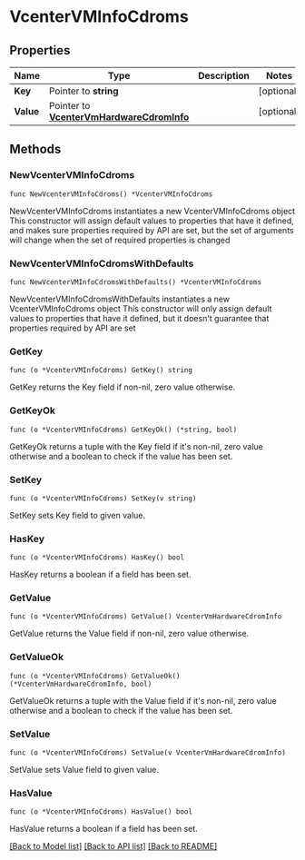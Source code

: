 # VcenterVMInfoCdroms

## Properties

Name | Type | Description | Notes
------------ | ------------- | ------------- | -------------
**Key** | Pointer to **string** |  | [optional] 
**Value** | Pointer to [**VcenterVmHardwareCdromInfo**](VcenterVmHardwareCdromInfo.md) |  | [optional] 

## Methods

### NewVcenterVMInfoCdroms

`func NewVcenterVMInfoCdroms() *VcenterVMInfoCdroms`

NewVcenterVMInfoCdroms instantiates a new VcenterVMInfoCdroms object
This constructor will assign default values to properties that have it defined,
and makes sure properties required by API are set, but the set of arguments
will change when the set of required properties is changed

### NewVcenterVMInfoCdromsWithDefaults

`func NewVcenterVMInfoCdromsWithDefaults() *VcenterVMInfoCdroms`

NewVcenterVMInfoCdromsWithDefaults instantiates a new VcenterVMInfoCdroms object
This constructor will only assign default values to properties that have it defined,
but it doesn't guarantee that properties required by API are set

### GetKey

`func (o *VcenterVMInfoCdroms) GetKey() string`

GetKey returns the Key field if non-nil, zero value otherwise.

### GetKeyOk

`func (o *VcenterVMInfoCdroms) GetKeyOk() (*string, bool)`

GetKeyOk returns a tuple with the Key field if it's non-nil, zero value otherwise
and a boolean to check if the value has been set.

### SetKey

`func (o *VcenterVMInfoCdroms) SetKey(v string)`

SetKey sets Key field to given value.

### HasKey

`func (o *VcenterVMInfoCdroms) HasKey() bool`

HasKey returns a boolean if a field has been set.

### GetValue

`func (o *VcenterVMInfoCdroms) GetValue() VcenterVmHardwareCdromInfo`

GetValue returns the Value field if non-nil, zero value otherwise.

### GetValueOk

`func (o *VcenterVMInfoCdroms) GetValueOk() (*VcenterVmHardwareCdromInfo, bool)`

GetValueOk returns a tuple with the Value field if it's non-nil, zero value otherwise
and a boolean to check if the value has been set.

### SetValue

`func (o *VcenterVMInfoCdroms) SetValue(v VcenterVmHardwareCdromInfo)`

SetValue sets Value field to given value.

### HasValue

`func (o *VcenterVMInfoCdroms) HasValue() bool`

HasValue returns a boolean if a field has been set.


[[Back to Model list]](../README.md#documentation-for-models) [[Back to API list]](../README.md#documentation-for-api-endpoints) [[Back to README]](../README.md)


